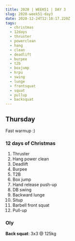 ```yaml
---
title: 2020 | WEEK51 | DAY 3
slug: 2020-week51-day3
date: 2020-12-24T12:10:17.220Z
tags:
  - christmas
  - 12days
  - thruster
  - powerclean
  - hang
  - clean
  - deadlift
  - burpee
  - t2b
  - boxjump
  - hrpu
  - swing
  - lunge
  - frontsquat
  - squat
  - pullup
  - backsquat
---
```

## Thursday

Fast warmup :)

### 12 days of Christmas

1. Thruster
2. Hang power clean
3. Deadlift
4. Burpee
5. T2B
6. Box jump
7. Hand release push-up
8. DB swing
9. Backward lunge
10. Situp
11. Barbell front squat
12. Pull-up

### Oly

**Back squat**: 3x3 @ 125kg